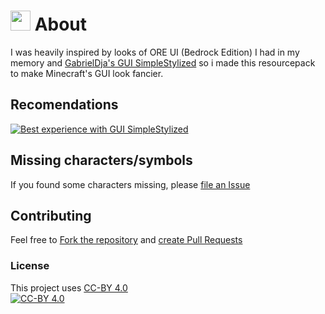 # <img src="https://i.imgur.com/8Z4nN7f.png"  width="32px" height="32px"> About
I was heavily inspired by looks of ORE UI (Bedrock Edition) I had in my memory and [GabrielDja's GUI SimpleStylized](https://modrinth.com/resourcepack/gui-simplestylized) so i made this resourcepack to make Minecraft's GUI look fancier.

## Recomendations
[![Best experience with GUI SimpleStylized](https://i.imgur.com/NYZtkwl.png)](https://modrinth.com/resourcepack/gui-simplestylized)

## Missing characters/symbols
If you found some characters missing, please [file an Issue](https://github.com/xlifi/MinecraftTen/issues/new/choose)

## Contributing
Feel free to [Fork the repository](https://github.com/xlifi/MinecraftTen/fork) and [create Pull Requests](https://github.com/xlifi/MinecraftTen/compare)

### License
This project uses [CC-BY 4.0](https://www.tldrlegal.com/license/creative-commons-attribution-4-0-international-cc-by-4)</br>
[![CC-BY 4.0](https://i.imgur.com/XBu1mBH.png)](https://www.tldrlegal.com/license/creative-commons-attribution-4-0-international-cc-by-4)
